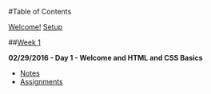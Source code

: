 #Table of Contents

[Welcome!](/intro/README.md)
[Setup](/intro/setup.md)

##[Week 1](/week-01)
<!--
**03/03/2016 - Day 4 - Responsive Design, Media Queries, and Cross-Browser Compatibility**
- [Notes](/week-01/day-04)
- [Assignments](/week-01/day-04/assignments)

**03/02/2016 - Day 3 - HTML Structural Elements and CSS Specificity**
- [Notes](/week-01/day-03)
- [Assignments](/week-01/day-03/assignments)

**03/01/2016 - Day 2 - CSS Box Model and Positioning**
- [Notes](/week-01/day-02)
- [Assignments](/week-01/day-02/assignments)
-->
**02/29/2016 - Day 1 - Welcome and HTML and CSS Basics**
- [Notes](/week-01/day-01)
- [Assignments](/week-01/day-01/assignments)
